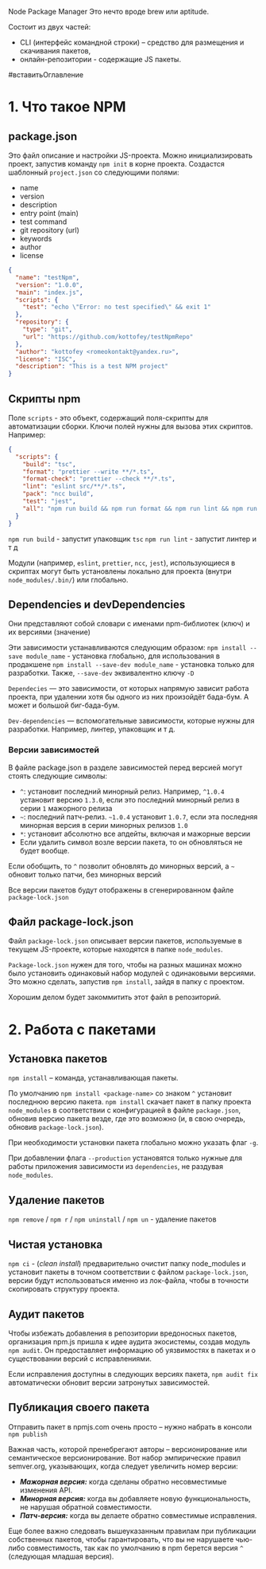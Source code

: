 Node Package Manager
Это нечто вроде brew или aptitude.

Состоит из двух частей:

- CLI (интерфейс командной строки) – средство для размещения и скачивания пакетов,
- онлайн-репозитории - содержащие JS пакеты.

#вставитьОглавление
# 1. Что такое NPM
## package.json
Это файл описание и настройки JS-проекта. Можно инициализировать проект, запустив команду `npm init` в корне проекта. Создастся шаблонный `project.json` со следующими полями:
- name
- version
- description
- entry point (main)
- test command
- git repository (url)
- keywords
- author
- license
```json
{
  "name": "testNpm",
  "version": "1.0.0",
  "main": "index.js",
  "scripts": {
    "test": "echo \"Error: no test specified\" && exit 1"
  },
  "repository": {
    "type": "git",
    "url": "https://github.com/kottofey/testNpmRepo"
  },
  "author": "kottofey <romeokontakt@yandex.ru>",
  "license": "ISC",
  "description": "This is a test NPM project"
}
```
## Скрипты npm
Поле `scripts` - это объект, содержащий поля-скрипты для автоматизации сборки. Ключи полей нужны для вызова этих скриптов. Например:
```json
{
  "scripts": {
    "build": "tsc",
    "format": "prettier --write **/*.ts",
    "format-check": "prettier --check **/*.ts",
    "lint": "eslint src/**/*.ts",
    "pack": "ncc build",
    "test": "jest",
    "all": "npm run build && npm run format && npm run lint && npm run pack && npm test"
  }
}
```

`npm run build` - запустит упаковщик `tsc`
`npm run lint` - запустит линтер
и т д

Модули (например, `eslint`, `prettier`, `ncc`, `jest`), использующиеся в скриптах могут быть установлены локально для проекта (внутри `node_modules/.bin/`) или глобально.

## Dependencies и devDependencies
Они представляют собой словари с именами npm-библиотек (ключ) и их версиями (значение)

Эти зависимости устанавливаются следующим образом:
`npm install --save module_name` - установка глобально, для использования в продакшене
`npm install --save-dev module_name` - установка только для разработки. Также, `--save-dev` эквивалентно ключу `-D`

`Dependecies` — это зависимости, от которых напрямую зависит работа проекта, при удалении хотя бы одного из них произойдёт бада-бум. А может и большой биг-бада-бум.

`Dev-dependencies` — вспомогательные зависимости, которые нужны для разработки. Например, линтер, упаковщик и т д.

### Версии зависимостей
В файле package.json в разделе зависимостей перед версией могут стоять следующие символы:
- `^`: установит последний минорный релиз. Например, `^1.0.4` установит версию `1.3.0`, если это последний минорный релиз в серии `1` мажорного релиза
- `~`: последний патч-релиз. `~1.0.4` установит `1.0.7`, если эта последняя минорная версия в серии минорных релизов `1.0`
- `*`: установит абсолютно все апдейты, включая и мажорные версии
- Если удалить символ возле версии пакета, то он обновляться не будет вообще.

Если обобщить, то `^` позволит обновлять до минорных версий, а `~` обновит только патчи, без минорных версий

Все версии пакетов будут отображены в сгенерированном файле `package-lock.json`

## Файл package-lock.json
Файл `package-lock.json` описывает версии пакетов, используемые в текущем JS-проекте, которые находятся в папке `node_modules`.

`Package-lock.json` нужен для того, чтобы на разных машинах можно было установить одинаковый набор модулей с одинаковыми версиями. Это можно сделать, запустив `npm install`, зайдя в папку с проектом.

Хорошим делом будет закоммитить этот файл в репозиторий. 
# 2. Работа с пакетами
## Установка пакетов
`npm install` – команда, устанавливающая пакеты.

По умолчанию `npm install <package-name>` со знаком `^` установит последнюю версию пакета. `npm install` скачает пакет в папку проекта `node_modules` в соответствии с конфигурацией в файле `package.json`, обновив версию пакета везде, где это возможно (и, в свою очередь, обновив `package-lock.json`).

При необходимости установки пакета глобально можно указать флаг `-g`.

При добавлении флага `--production` установятся только нужные для работы приложения зависимости из `dependencies`, не раздувая `node_modules`.

## Удаление пакетов
`npm remove` / `npm r` / `npm uninstall` / `npm un` - удаление пакетов

## Чистая установка
`npm ci` - (*clean install*) предварительно очистит папку node_modules и установит пакеты в точном соответствии с файлом `package-lock.json`, версии будут использоваться именно из лок-файла, чтобы в точности скопировать структуру проекта.

## Аудит пакетов
Чтобы избежать добавления в репозитории вредоносных пакетов, организация npm.js пришла к идее аудита экосистемы, создав модуль `npm audit`. Он предоставляет информацию об уязвимостях в пакетах и о существовании версий с исправлениями.

Если исправления доступны в следующих версиях пакета, `npm audit fix` автоматически обновит версии затронутых зависимостей.

## Публикация своего пакета
Отправить пакет в npmjs.com очень просто – нужно набрать в консоли `npm publish`

Важная часть, которой пренебрегают авторы – версионирование или семантическое версионирование. Вот набор эмпирические правил semver.org, указывающих, когда следует увеличить номер версии:

- ***Мажорная версия:*** когда сделаны обратно несовместимые изменения API.
- ***Минорная версия:*** когда вы добавляете новую функциональность, не нарушая обратной совместимости.
- ***Патч-версия:*** когда вы делаете обратно совместимые исправления.

Еще более важно следовать вышеуказанным правилам при публикации собственных пакетов, чтобы гарантировать, что вы не нарушаете чью-либо совместимость, так как по умолчанию в npm берется версия `^` (следующая младшая версия).